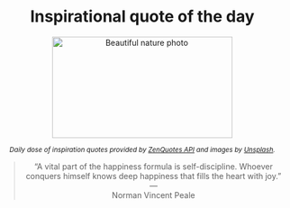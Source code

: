 
<div align="center">

# Inspirational quote of the day

<img src="./data/photo.jpeg" alt="Beautiful nature photo" width="320" height="180">

<sub><i>Daily dose of inspiration quotes provided by [ZenQuotes API](https://zenquotes.io/) and images by [Unsplash](https://unsplash.com/).</i></sub>


<blockquote>&ldquo;A vital part of the happiness formula is self-discipline. Whoever conquers himself knows deep happiness that fills the heart with joy.&rdquo; &mdash; <footer>Norman Vincent Peale</footer></blockquote>

</div>
